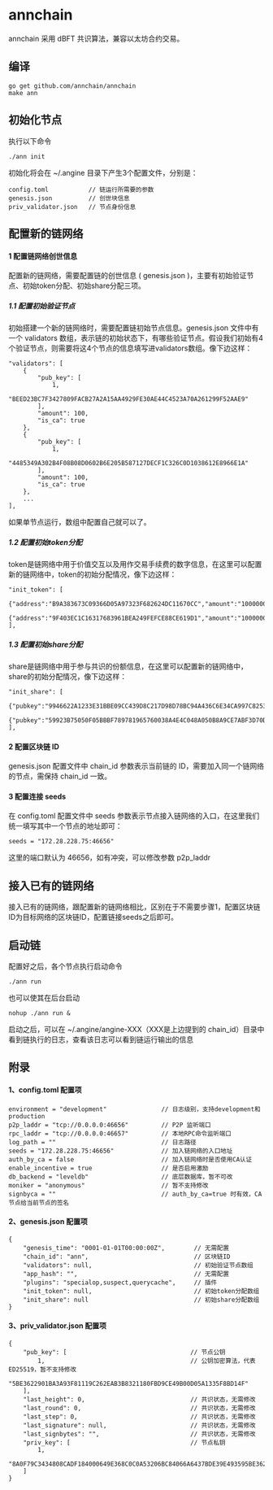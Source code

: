 # annchain

annchain 采用 dBFT 共识算法，兼容以太坊合约交易。

## 编译    

	go get github.com/annchain/annchain
	make ann


## 初始化节点

执行以下命令

	./ann init
	
初始化将会在 ~/.angine 目录下产生3个配置文件，分别是：

	config.toml           // 链运行所需要的参数
	genesis.json          // 创世块信息
	priv_validator.json   // 节点身份信息



## 配置新的链网络

#### 1 配置链网络创世信息

配置新的链网络，需要配置链的创世信息 ( genesis.json )，主要有初始验证节点、初始token分配、初始share分配三项。

##### 1.1 配置初始验证节点

初始搭建一个新的链网络时，需要配置链初始节点信息。genesis.json 文件中有一个 validators 数组，表示链的初始状态下，有哪些验证节点。假设我们初始有4个验证节点，则需要将这4个节点的信息填写进validators数组。像下边这样：

	"validators": [
		{
			"pub_key": [
				1,
				"BEED23BC7F3427809FACB27A2A15AA4929FE30AE44C4523A70A261299F52AAE9"
			],
			"amount": 100,
			"is_ca": true
		},
		{
			"pub_key": [
				1,
				"4485349A302B4F08B08D0602B6E205B587127DECF1C326C0D1038612E8966E1A"
			],
			"amount": 100,
			"is_ca": true
		},
		...
	],

如果单节点运行，数组中配置自己就可以了。

##### 1.2 配置初始token分配

token是链网络中用于价值交互以及用作交易手续费的数字信息，在这里可以配置新的链网络中，token的初始分配情况，像下边这样：
		
	"init_token": [
		{"address":"B9A383673C09366D05A97323F682624DC11670CC","amount":"100000000000","extra":"hello11111"},
		{"address":"9F403EC1C16317683961BEA249FEFCE88CE619D1","amount":"100000000000","extra":"hello22222"}
    ],

##### 1.3 配置初始share分配

share是链网络中用于参与共识的份额信息，在这里可以配置新的链网络中，share的初始分配情况，像下边这样：
	
	"init_share": [
		{"pubkey":"9946622A1233E31BBE09CC439D8C217D98D78BC94A436C6E34CA997C8253C009","amount":"10000000","extra":"hello22222"},
		{"pubkey":"59923B75050F05BBBF789781965760038A4E4C048A050B8A9CE7ABF3D70D3F11","amount":"10000000","extra":"hello22222"},
	],

#### 2 配置区块链 ID

genesis.json 配置文件中 chain\_id 参数表示当前链的 ID，需要加入同一个链网络的节点，需保持 chain\_id 一致。

#### 3 配置连接 seeds

在 config.toml 配置文件中 seeds 参数表示节点接入链网络的入口，在这里我们统一填写其中一个节点的地址即可：

	seeds = "172.28.228.75:46656"

这里的端口默认为 46656，如有冲突，可以修改参数 p2p_laddr 

## 接入已有的链网络

接入已有的链网络，跟配置新的链网络相比，区别在于不需要步骤1，配置区块链ID为目标网络的区块链ID，配置链接seeds之后即可。

## 启动链

配置好之后，各个节点执行启动命令

	./ann run

也可以使其在后台启动

	nohup ./ann run &

启动之后，可以在 ~/.angine/angine-XXX（XXX是上边提到的 chain\_id）目录中看到链执行的日志，查看该日志可以看到链运行输出的信息

## 附录

#### 1、config.toml 配置项

	environment = "development"               // 日志级别，支持development和production
	p2p_laddr = "tcp://0.0.0.0:46656"         // P2P 监听端口
	rpc_laddr = "tcp://0.0.0.0:46657"         // 本地RPC命令监听端口
	log_path = ""                             // 日志路径
	seeds = "172.28.228.75:46656"             // 加入链网络的入口地址
	auth_by_ca = false                        // 加入链网络时是否使用CA认证
	enable_incentive = true                   // 是否启用激励
	db_backend = "leveldb"                    // 底层数据库，暂不可改
	moniker = "anonymous"                     // 暂不支持修改
	signbyca = ""                             // auth_by_ca=true 时有效，CA节点给当前节点的签名

#### 2、genesis.json 配置项

	{
		"genesis_time": "0001-01-01T00:00:00Z",        // 无需配置
		"chain_id": "ann",                             // 区块链ID
		"validators": null,                            // 初始验证节点数组
		"app_hash": "",                                // 无需配置
		"plugins": "specialop,suspect,querycache",     // 插件
		"init_token": null,                            // 初始token分配数组
		"init_share": null                             // 初始share分配数组
	}

#### 3、priv_validator.json 配置项

	{
		"pub_key": [                                  // 节点公钥
			1,                                        // 公钥加密算法，代表ED25519，暂不支持修改
			"5BE3622901BA3A93F81119C262EAB3B8321180FBD9CE49B00D05A1335F8BD14F"
		],
		"last_height": 0,                             // 共识状态，无需修改
		"last_round": 0,                              // 共识状态，无需修改
		"last_step": 0,                               // 共识状态，无需修改
		"last_signature": null,                       // 共识状态，无需修改
		"last_signbytes": "",                         // 共识状态，无需修改
		"priv_key": [                                 // 节点私钥
			1,
			"8A0F79C3434808CADF184000649E368C0C0A53206BC84066A6437BDE39E493595BE3622901BA3A93F81119C262EAB3B8321180FBD9CE49B00D05A1335F8BD14F"
		]
	}